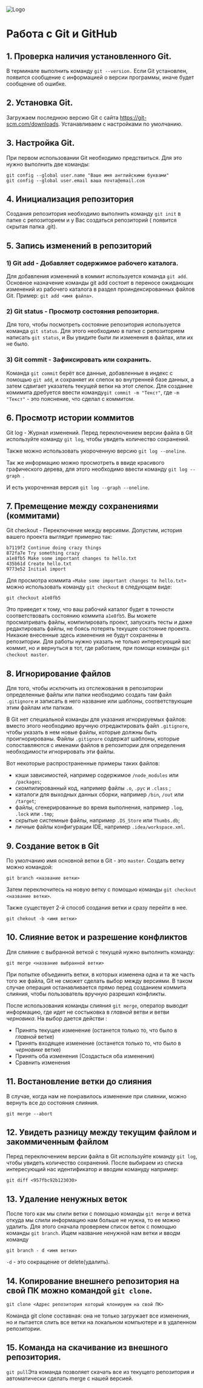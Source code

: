 ![Logo](Git-logo.jpeg)
# Работа с Git и GitHub 

## 1. Проверка наличия установленного Git.
В терминале выполнить команду `git --version.`
Если Git установлен, появится сообщение с информацией о версии программы, иначе будет сообщение об ошибке. 

## 2. Установка Git.
Загружаем последнюю версию Git с сайта https://git-scm.com/downloads. 
Устанавливаем с настройками по умолчанию. 

## 3. Настройка Git. 
При первом использовании Git необходимо предствиться. Для это нужно выполнить две команды: 
```
git config --global user.name "Ваше имя английскими буквами"
git config --global user.email ваша почта@email.com
```

## 4. Инициализация репозитория  
Создания репозитория необходимо выполнить команду `git init` в папке с репозиторием и у Вас создаться репозиторий ( появится скрытая папка .git).

## 5. Запись изменений в репозиторий 

### 1) Git add - Добавляет содержимое рабочего каталога. 
Для добавления изменений в коммит используется команда `git add`. Основное назначение команды git add состоит в переносе ожидающих изменений из рабочего каталога в раздел проиндексированных файлов Git. Пример: `git add <имя файла>`.

### 2) Git status - Просмотр состояния репозитория.
Для того, чтобы посмотреть состояние репозитория используется команда `git status`. Для этого необходимо в папке с репозиторием написать `git status`, и Вы увидите были ли изменения в файлах, или их не было. 

### 3) Git commit - Зафиксировать или сохранить.
Команда `git commit` берёт все данные, добавленные в индекс с помощью `git add`, и сохраняет их
слепок во внутренней базе данных, а затем сдвигает указатель текущей ветки на этот слепок.
Для создание комимита дребуется ввести команду`git commit -m "Текст"`, где `-m "Текст"` - это пояснение, что сделал с коммитом. 

## 6. Просмотр истории коммитов
Git log - Журнал изменений.
Перед переключением версии файла в Git
используйте команду `git log`, чтобы увидеть
количество сохранений.

Также можно использовать укороченную версию `git log --oneline`. 

Так же информацию можно просмотреть в ввиде красивого графического дерева, для этого необходимо ввести команду `git log --graph `. 

И есть укороченная версия `git log --graph --oneline`.

## 7. Премещение между сохранениями (коммитами)
Git checkout - Переключение между версиями. 
Допустим, история вашего проекта выглядит примерно так:
```
b7119f2 Continue doing crazy things
872fa7e Try something crazy
a1e8fb5 Make some important changes to hello.txt
435b61d Create hello.txt
9773e52 Initial import
```
Для просмотра коммита `«Make some important changes to hello.txt»` можно использовать команду `git checkout` в следующем виде:
```
git checkout a1e8fb5
```
Это приведет к тому, что ваш рабочий каталог будет в точности соответствовать состоянию коммита `a1e8fb5`. Вы можете просматривать файлы, компилировать проект, запускать тесты и даже редактировать файлы, не боясь потерять текущее состояние проекта. Никакие внесенные здесь изменения не будут сохранены в репозитории.
Для работы нужно указать не только интересующий вас коммит, но и вернуться в тот, где работаем, при помощи команды `git checkout master`.

## 8. Игнорирование файлов
Для того, чтобы исключить из отслежования в репозитории определенные файлы или папки необходимо создать там файл `.gitignore` и записать в него название или шаблоны, соответствующие этим файлам или папкам. 

В Git нет специальной команды для указания игнорируемых файлов: вместо этого необходимо вручную отредактировать файл `.gitignore`, чтобы указать в нем новые файлы, которые должны быть проигнорированы. Файлы `.gitignore` содержат шаблоны, которые сопоставляются с именами файлов в репозитории для определения необходимости игнорировать эти файлы.

Вот некоторые распространенные примеры таких файлов:

* кэши зависимостей, например содержимое `/node_modules` или `/packages`;
* скомпилированный код, например файлы `.o`, `.pyc` и `.class` ;
* каталоги для выходных данных сборки, например `/bin`, `/out` или `/target`;
* файлы, сгенерированные во время выполнения, например `.log`, `.lock` или `.tmp`;
* скрытые системные файлы, например `.DS_Store` или `Thumbs.db`;
* личные файлы конфигурации IDE, например `.idea/workspace.xml`.

## 9. Создание веток в Git
По умолчанию имя основной ветки в Git - это `master`.
Создать ветку можно командой:
```
git branch <название ветки>
```
 Затем переключитесь на новую ветку с помощью команды `git checkout <название ветки>`.

Также существует 2-й способ создания ветки и сразу перейти в нее. 
```
git chekout -b <имя ветки>
```

## 10. Слияние веток и разрешение конфликтов
Для слияние с выбранной веткой с текущей нужно выполнить команду:
```
git merge <название выбранной ветки>
```
При попытке объединить ветки, в которых изменена одна и та же часть того же файла, Git не сможет сделать выбор между версиями. В таком случае операция останавливается прямо перед созданием коммита слияния, чтобы пользователь вручную разрешил конфликты.

После использования команды слияния `git merge`, оператор выводит информацию, где идет не состыковка в *главной* ветви и ветви *черновика*. На выбор дается действи :

* Принять текущее изменение (останется только то, что было в *главной* ветке)
* Принять входящее изменение (останется только то, что было в *черновике* ветке)
* Принять оба изменения (Создасться оба изменения)
* Сравнить изменения

## 11. Востановление ветки до слияния
В случае, когда нам не понравилось изменение при слиянии, можно вернуть все до состояния слияния. 
```
git merge --abort
```
## 12. Увидеть разницу между текущим файлом и закоммиченным файлом
Перед переключением версии файла в Git
используйте команду `git log`, чтобы увидеть
количество сохранений.
После выбираем из списка интересующий нас идентификатор и  вводим комануду например:
```
git diff <957fbc92b123030>
```

## 13. Удаление ненужных веток
После того как мы слили ветки с помощью команды `git merge` и ветка откуда мы слили информацию нам больше не нужна, то ее можно удалить. 
Для этого сначала проверяем список веток с помощью команды `git branch`. Ищем название ненужной нам ветки и вводм команду
```
git branch - d <имя ветки>
```
`-d` - это сокращение от delete(удалить).  

## 14. Копирование внешнего репозитория на свой ПК можно командой `git clone`.
```
git clone <Адрес репозитория который клонируем на свой ПК>
```
Команда git clone составная: она не только
загружает все изменения, но и пытается слить 
все ветки на локальном компьютере и в
удаленном репозитории.

## 15. Команда на скачивание из внешного репозитория. 
`git pull`Эта команда позволяет скачать все 
из текущего репозитория и автоматически
сделать merge с нашей версией.
